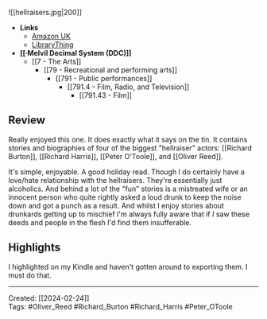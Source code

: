 ![[hellraisers.jpg|200]]

- **Links**
	- [Amazon UK](https://www.amazon.co.uk/Hellraisers-Inebriated-Burton-Harris-OToole/dp/1848090188/ref=pd_sbs_d_sccl_1_1/260-5285066-8813566?pd_rd_w=xx4sh&content-id=amzn1.sym.ad51136c-8d04-4e54-9ec5-18cad2a65d61&pf_rd_p=ad51136c-8d04-4e54-9ec5-18cad2a65d61&pf_rd_r=YM3XFEBX4KRPWVPPNPA9&pd_rd_wg=fvH1d&pd_rd_r=99735fb6-9e3b-461b-82ec-397eaa068688&pd_rd_i=1848090188&psc=1)
	- [LibraryThing](https://www.librarything.com/work/6602903/covers)
- **[[∙Melvil Decimal System (DDC)]]**
	- [[7 - The Arts]]
		- [[79 - Recreational and performing arts]]
			- [[791 - Public performances]]
				- [[791.4 - Film, Radio, and Television]]
					- [[791.43 - Film]]

## Review

Really enjoyed this one. It does exactly what it says on the tin. It contains stories and biographies of four of the biggest "hellraiser" actors: [[Richard Burton]], [[Richard Harris]], [[Peter O'Toole]], and [[Oliver Reed]].

It's simple, enjoyable. A good holiday read. Though I do certainly have a love/hate relationship with the hellraisers. They're essentially just alcoholics. And behind a lot of the "fun" stories is a mistreated wife or an innocent person who quite rightly asked a loud drunk to keep the noise down and got a punch as a result. And whilst I enjoy stories about drunkards getting up to mischief I'm always fully aware that if *I* saw these deeds and people in the flesh I'd find them insufferable.

## Highlights

I highlighted on my Kindle and haven't gotten around to exporting them. I must do that.

***

Created: [[2024-02-24]]  
Tags: #Oliver_Reed #Richard_Burton #Richard_Harris #Peter_OToole